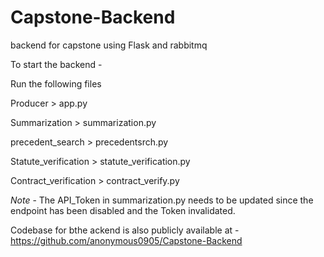 # Capstone-Backend
 backend for capstone using Flask and rabbitmq

To start the backend - 

Run the following files 

Producer > app.py 

Summarization > summarization.py

precedent_search > precedentsrch.py

Statute_verification > statute_verification.py

Contract_verification > contract_verify.py

*Note* - The API_Token in summarization.py needs to be updated since the endpoint has been disabled and the Token invalidated.

Codebase for bthe ackend is also publicly available at - https://github.com/anonymous0905/Capstone-Backend
